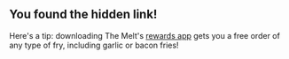 ## You found the hidden link!

Here's a tip: downloading The Melt's [rewards app](https://www.themelt.com/meltrewards) gets you a free order of any type of fry, including garlic or bacon fries!
